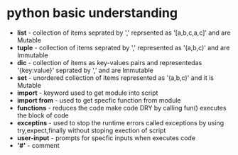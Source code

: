 # python basic understanding 
* **list** - collection of items seprated by ',' reprsented as '[a,b,c,a,c]' and are Mutable
* **tuple** - collection of items seprated by ',' represented as '(a,b,c)' and are Immutable
* **dic** - collection of items as key-values pairs and representedas '{key:value}' seprated by ',' and are Immutable
* **set** - unordered collection of items represented as '(a,b,c)' and it is Mutable
* **import** - keyword used to get module into script
* **import from** - used to get specfic function from module
* **functions** - reduces the code make code DRY by calling fun() executes the block of code 
* **exceptins** - used to stop the runtime errors called exceptions by using try,expect,finally without stoping exection of script
* **user-input** - prompts for specfic inputs when executes code 
* **'#'** - comment
